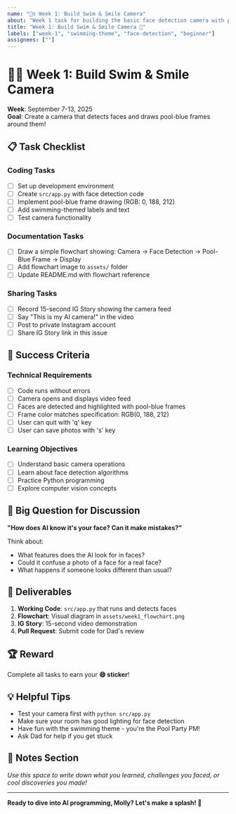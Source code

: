 ```yaml
---
name: "🏊‍♀️ Week 1: Build Swim & Smile Camera"
about: "Week 1 task for building the basic face detection camera with pool-blue frames"
title: "Week 1: Build Swim & Smile Camera 📸"
labels: ["week-1", "swimming-theme", "face-detection", "beginner"]
assignees: [""]
---
```


# 🏊‍♀️ Week 1: Build Swim & Smile Camera

**Week**: September 7-13, 2025  
**Goal**: Create a camera that detects faces and draws pool-blue frames around them!

## 📋 Task Checklist

### Coding Tasks
- [ ] Set up development environment
- [ ] Create `src/app.py` with face detection code
- [ ] Implement pool-blue frame drawing (RGB: 0, 188, 212)
- [ ] Add swimming-themed labels and text
- [ ] Test camera functionality

### Documentation Tasks  
- [ ] Draw a simple flowchart showing: Camera → Face Detection → Pool-Blue Frame → Display
- [ ] Add flowchart image to `assets/` folder
- [ ] Update README.md with flowchart reference

### Sharing Tasks
- [ ] Record 15-second IG Story showing the camera feed
- [ ] Say "This is my AI camera!" in the video
- [ ] Post to private Instagram account
- [ ] Share IG Story link in this issue

## 🎯 Success Criteria

### Technical Requirements
- [ ] Code runs without errors
- [ ] Camera opens and displays video feed
- [ ] Faces are detected and highlighted with pool-blue frames
- [ ] Frame color matches specification: RGB(0, 188, 212)
- [ ] User can quit with 'q' key
- [ ] User can save photos with 's' key

### Learning Objectives
- [ ] Understand basic camera operations
- [ ] Learn about face detection algorithms
- [ ] Practice Python programming
- [ ] Explore computer vision concepts

## 🤔 Big Question for Discussion
**"How does AI know it's your face? Can it make mistakes?"**

Think about:
- What features does the AI look for in faces?
- Could it confuse a photo of a face for a real face?
- What happens if someone looks different than usual?

## 📸 Deliverables

1. **Working Code**: `src/app.py` that runs and detects faces
2. **Flowchart**: Visual diagram in `assets/week1_flowchart.png`
3. **IG Story**: 15-second video demonstration
4. **Pull Request**: Submit code for Dad's review

## 🏆 Reward
Complete all tasks to earn your **😄 sticker**!

## 💡 Helpful Tips

- Test your camera first with `python src/app.py`
- Make sure your room has good lighting for face detection
- Have fun with the swimming theme - you're the Pool Party PM!
- Ask Dad for help if you get stuck

## 📝 Notes Section
*Use this space to write down what you learned, challenges you faced, or cool discoveries you made!*

---

**Ready to dive into AI programming, Molly? Let's make a splash! 🌊**
